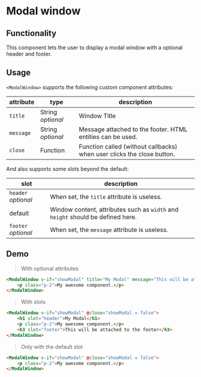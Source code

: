 # Modal window

## Functionality

This component lets the user to display a modal window with a optional header and footer.

## Usage

`<ModalWindow>` supports the following custom component attributes:

| attribute | type              | description                                                            |
| --------- | ----------------- | ---------------------------------------------------------------------- |
| `title`   | String _optional_ | Window Title                                                           |
| `message` | String _optional_ | Message attached to the footer. HTML entities can be used.             |
| `close`   | Function          | Function called (without callbacks) when user clicks the close button. |

And also supports some slots beyond the default:

| slot                | description                                                                     |
| ------------------- | ------------------------------------------------------------------------------- |
| `header` _optional_ | When set, the `title` attribute is useless.                                     |
| default             | Window content, attributes such as `width` and `height` should be defined here. |
| `footer` _optional_ | When set, the `message` attribute is useless.                                   |

## Demo

> With optional attributes

```html
<ModalWindow v-if="showModal" title="My Modal" message="This will be attached to the footer" @close="showModal = false">
	<p class="p-2">My awesome component.</p>
</ModalWindow>
```

> With slots

```html
<ModalWindow v-if="showModal" @close="showModal = false">
	<h1 slot="header">My Modal</h1>
	<p class="p-2">My awesome component.</p>
	<h3 slot="footer">This will be attached to the footer</h3>
</ModalWindow>
```

> Only with the default slot

```html
<ModalWindow v-if="showModal" @close="showModal = false">
	<p class="p-2">My awesome component.</p>
</ModalWindow>
```
